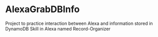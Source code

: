 # AlexaGrabDBInfo

Project to practice interaction between Alexa and information stored in DynamoDB
Skill in Alexa named Record-Organizer
